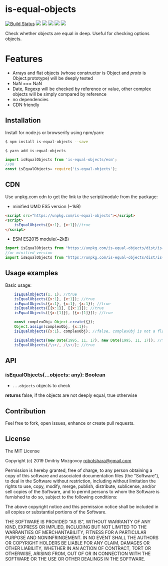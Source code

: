 # is-equal-objects
[![Build Status](https://travis-ci.com/DigitalBrainJS/is-equal-objects.svg?branch=master)](https://travis-ci.com/DigitalBrainJS/is-equal-objects)
[![](https://badgen.net/bundlephobia/min/is-equal-objects)](https://unpkg.com/is-equal-objects/dist/is-equal-objects.umd.js)
[![](https://badgen.net/bundlephobia/minzip/is-equal-objects)](https://unpkg.com/is-equal-objects/dist/is-equal-objects.umd.js)
[![](https://badgen.net/npm/license/is-equal-objects)](https://unpkg.com/is-equal-objects/dist/is-equal-objects.umd.js)
[![](https://badgen.net/github/issues/DigitalBrainJS/is-equal-objects)](https://github.com/DigitalBrainJS/is-equal-objects/issues)
[![](https://badgen.net/github/stars/DigitalBrainJS/is-equal-objects)](https://github.com/DigitalBrainJS/is-equal-objects/stargazers)

Check whether objects are equal in deep. Useful for checking options objects. 

# Features
- Arrays and flat objects (whose constructor is Object and _proto_ is Object.prototype) will be deeply tested
- NaN === NaN
- Date, Regexp will be checked by reference or value, other complex objects will be simply compared by reference
- no dependencies
- CDN friendly

## Installation

Install for node.js or browserify using npm/yarn:

``` bash
$ npm install is-equal-objects --save
```

``` bash
$ yarn add is-equal-objects
```

````javascript 
import isEqualObjects from 'is-equal-objects/esm';
//OR
const isEqualObjects= require('is-equal-objects');   
````
## CDN
Use unpkg.com cdn to get the link to the script/module from the package:
- minified UMD ES5 version (~1kB)
```html
<script src="https://unpkg.com/is-equal-objects"></script>
<script>
    isEqualObjects({x:1}, {x:1})//true
</script>
```
- ESM ES2015 module(~2kB)
```javascript
import isEqualObjects from "https://unpkg.com/is-equal-objects/dist/is-equal-objects.esm.js"
//or minified version
import isEqualObjects from "https://unpkg.com/is-equal-objects/dist/is-equal-objects.esm.min.js"
```

## Usage examples
Basic usage:
````javascript
    isEqualObjects(1, 1); //true
    isEqualObjects({x:1}, {x:1}); //true
    isEqualObjects({x:1}, {x:1}, {x:1}); //true
    isEqualObjects([{x:1}], [{x:1}]); //true
    isEqualObjects([{x:[1]}], [{x:[1]}]); //true

    const complexObj= Object.create({});
    Object.assign(complexObj, {x:1});
    isEqualObjects({x:1}, complexObj); //false, complexObj is not a flat object, test by reference 

    isEqualObjects(new Date(1995, 11, 17), new Date(1995, 11, 17)); //true
    isEqualObjects(/\s+/, /\s+/); //true
````
## API

### isEqualObjects(...objects: any): Boolean

  - `...objects` objects to check
  
  **returns** false, if the objects are not deeply equal, true otherwise

## Contribution
 Feel free to fork, open issues, enhance or create pull requests. 
## License

The MIT License

Copyright (c) 2019 Dmitriy Mozgovoy <robotshara@gmail.com>

Permission is hereby granted, free of charge, to any person obtaining a copy of this software and associated documentation files (the "Software"), to deal in the Software without restriction, including without limitation the rights to use, copy, modify, merge, publish, distribute, sublicense, and/or sell copies of the Software, and to permit persons to whom the Software is furnished to do so, subject to the following conditions:

The above copyright notice and this permission notice shall be included in all copies or substantial portions of the Software.

THE SOFTWARE IS PROVIDED "AS IS", WITHOUT WARRANTY OF ANY KIND, EXPRESS OR IMPLIED, INCLUDING BUT NOT LIMITED TO THE WARRANTIES OF MERCHANTABILITY, FITNESS FOR A PARTICULAR PURPOSE AND NONINFRINGEMENT. IN NO EVENT SHALL THE AUTHORS OR COPYRIGHT HOLDERS BE LIABLE FOR ANY CLAIM, DAMAGES OR OTHER LIABILITY, WHETHER IN AN ACTION OF CONTRACT, TORT OR OTHERWISE, ARISING FROM, OUT OF OR IN CONNECTION WITH THE SOFTWARE OR THE USE OR OTHER DEALINGS IN THE SOFTWARE.

